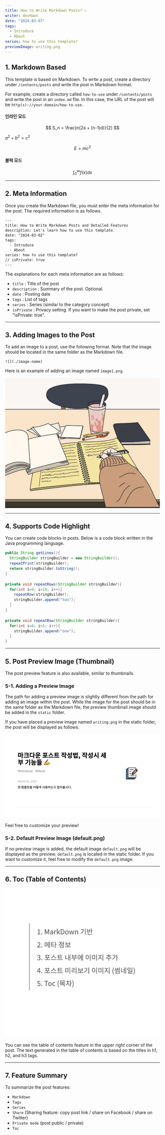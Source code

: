 ```yaml
---
title: How to Write Markdown Posts? ✍️
writer: devHaon
date: "2024-03-07"
tags:
  - Introduce
  - About
series: how to use this template?
previewImage: writing.png
---
```


## 1. Markdown Based

This template is based on Markdown. To write a post, create a directory under `/contents/posts` and write the post in Markdown format.

For example, create a directory called `how-to-use` under `/contents/posts` and write the post in an `index.md` file. In this case, the URL of the post will be `http(s)://your-domain/how-to-use`.

#### 인라인 모드

$$
S_n = \frac{n(2a + (n-1)d)}{2}
$$

$a^2 + b^2 = c^2$


$$E = m c^{2}$$

#### 블럭 모드

$$
\int_{0}^{\infty} f(x) dx
$$

---

## 2. Meta Information

Once you create the Markdown file, you must enter the meta information for the post. The required information is as follows.

```
---
title: How to Write Markdown Posts and Detailed Features
description: Let's learn how to use this template.
date: "2024-03-02"
tags:
  - Introduce
  - About
series: how to use this template?
// isPrivate: true
---
```

The explanations for each meta information are as follows:

- `title` : Title of the post
- `description` : Summary of the post. Optional.
- `date` : Posting date
- `tags` : List of tags
- `series` : Series (similar to the category concept)
- `isPrivate` : Privacy setting. If you want to make the post private, set "isPrivate: true".

---

## 3. Adding Images to the Post

To add an image to a post, use the following format. Note that the image should be located in the same folder as the Markdown file.

```
![](./image-name)
```

Here is an example of adding an image named `image1.png`.

![](./image1.png)

---

## 4. Supports Code Highlight

You can create code blocks in posts. Below is a code block written in the Java programming language.

```java
public String getLines(){
  StringBuilder stringBuilder = new StringBuilder();
  repeatPrint(stringBuilder);
  return stringBuilder.toString();
}

private void repeatRows(StringBuilder stringBuilder){
  for(int i=0; i<10; i++){
    repeatRow(stringBuilder);
    stringBuilder.append("two");
  }
}

private void repeatRow(StringBuilder stringBuilder){
  for(int i=0; i<5; i++){
    stringBuilder.append("one");
  }
}
```

---

## 5. Post Preview Image (Thumbnail)

The post preview feature is also available, similar to thumbnails.

### 5-1. Adding a Preview Image

The path for adding a preview image is slightly different from the path for adding an image within the post. While the image for the post should be in the same folder as the Markdown file, the preview thumbnail image should be added in the `static` folder.

If you have placed a preview image named `writing.png` in the static folder, the post will be displayed as follows.

![](./result.png)

Feel free to customize your preview!

### 5-2. Default Preview Image (default.png)

If no preview image is added, the default image `default.png` will be displayed as the preview. `default.png` is located in the static folder. If you want to customize it, feel free to modify the `default.png` image.

---

## 6. Toc (Table of Contents)

![](./toc.png)

You can see the table of contents feature in the upper right corner of the post. The text generated in the table of contents is based on the titles in h1, h2, and h3 tags.

---

## 7. Feature Summary

To summarize the post features:

- `Markdown`
- `Tags`
- `Series`
- `Share` (Sharing feature: copy post link / share on Facebook / share on Twitter)
- `Private mode` (post public / private)
- `Toc`

